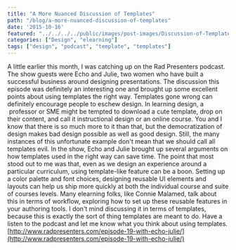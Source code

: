 ```yaml
---
title: "A More Nuanced Discussion of Templates"
path: "/blog/a-more-nuanced-discussion-of-templates"
date: '2015-10-16'
featured: "../../../../public/images/post-images/Discussion-of-Templates.png"
categories: ["Design", "elearning"]
tags: ["design", "podcast", "template", "templates"]
---
```


A little earlier this month, I was catching up on the Rad Presenters podcast. The show guests were Echo and Julie, two women who have built a successful business around designing presentations. The discussion this episode was definitely an interesting one and brought up some excellent points about using templates the right way. Templates gone wrong can definitely encourage people to eschew design. In learning design, a  professor or SME might be tempted to download a cute template, drop on their content, and call it instructional design or an online course. You and I know that there is so much more to it than that, but the democratization of design makes bad design possible as well as good design. Still, the many instances of this unfortunate example don't mean that we should call all templates evil. In the show, Echo and Julie brought up several arguments on how templates used in the right way can save time. The point that most stood out to me was that, even as we design an experience around a particular curriculum, using template-like feature can be a boon. Setting up a color palette and font choices, designing reusable UI elements and layouts can help us ship more quickly at both the individual course and suite of courses levels. Many elearning folks, like Connie Malamed, talk about this in terms of workflow, exploring how to set up these reusable features in your authoring tools. I don't mind discussing it in terms of templates, because this is exactly the sort of thing templates are meant to do. Have a listen to the podcast and let me know what you think about using templates. [http://www.radpresenters.com/episode-19-with-echo-julie/](http://www.radpresenters.com/episode-19-with-echo-julie/)
